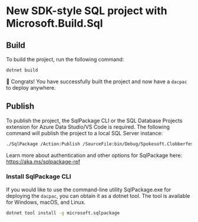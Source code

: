 # New SDK-style SQL project with Microsoft.Build.Sql

## Build

To build the project, run the following command:

```bash
dotnet build
```

🎉 Congrats! You have successfully built the project and now have a `dacpac` to deploy anywhere.

## Publish

To publish the project, the SqlPackage CLI or the SQL Database Projects extension for Azure Data Studio/VS Code is required. The following command will publish the project to a local SQL Server instance:

```bash
./SqlPackage /Action:Publish /SourceFile:bin/Debug/Spokesoft.Clobberfest.Database.dacpac /TargetServerName:localhost /TargetDatabaseName:Spokesoft.Clobberfest.Database
```

Learn more about authentication and other options for SqlPackage here: https://aka.ms/sqlpackage-ref

### Install SqlPackage CLI

If you would like to use the command-line utility SqlPackage.exe for deploying the `dacpac`, you can obtain it as a dotnet tool.  The tool is available for Windows, macOS, and Linux.

```bash
dotnet tool install -g microsoft.sqlpackage
```
